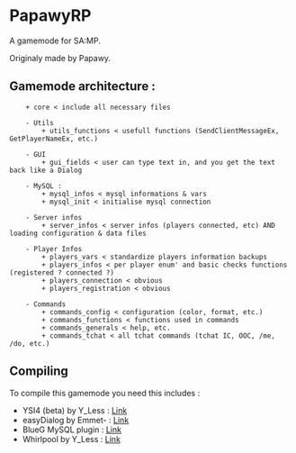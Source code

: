 # PapawyRP
A gamemode for SA:MP.

Originaly made by Papawy.

## Gamemode architecture :

		+ core < include all necessary files
		
		- Utils
			+ utils_functions < usefull functions (SendClientMessageEx, GetPlayerNameEx, etc.)
		
		- GUI
			+ gui_fields < user can type text in, and you get the text back like a Dialog

		- MySQL :
			+ mysql_infos < mysql informations & vars
			+ mysql_init < initialise mysql connection

		- Server infos
			+ server_infos < server infos (players connected, etc) AND loading configuration & data files

		- Player Infos
			+ players_vars < standardize players information backups
			+ players_infos < per player enum' and basic checks functions (registered ? connected ?)
			+ players_connection < obvious
			+ players_registration < obvious

		- Commands
			+ commands_config < configuration (color, format, etc.)
			+ commands_functions < functions used in commands
			+ commands_generals < help, etc.
			+ commands_tchat < all tchat commands (tchat IC, OOC, /me, /do, etc.)
			
		
## Compiling

To compile this gamemode you need this includes :
+ YSI4 (beta) by Y_Less : [Link](https://github.com/Y-Less/YSI-Includes/tree/YSI.tl)
+ easyDialog by Emmet- 	: [Link](http://forum.sa-mp.com/showthread.php?t=475838)
+ BlueG MySQL plugin : [Link](http://forum.sa-mp.com/showthread.php?t=56564)
+ Whirlpool by Y_Less : [Link](http://forum.sa-mp.com/showthread.php?t=65290)
